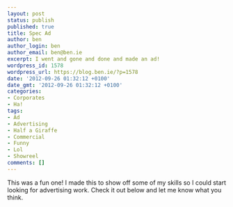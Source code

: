 ```yaml
---
layout: post
status: publish
published: true
title: Spec Ad
author: ben
author_login: ben
author_email: ben@ben.ie
excerpt: I went and gone and done and made an ad!
wordpress_id: 1578
wordpress_url: https://blog.ben.ie/?p=1578
date: '2012-09-26 01:32:12 +0100'
date_gmt: '2012-09-26 01:32:12 +0100'
categories:
- Corporates
- Ha!
tags:
- Ad
- Advertising
- Half a Giraffe
- Commercial
- Funny
- Lol
- Showreel
comments: []
---
```

<p>This was a fun one! I made this to show off some of my skills so I could start looking for advertising work. Check it out below and let me know what you think.</p>
